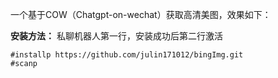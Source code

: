 一个基于COW（Chatgpt-on-wechat）获取高清美图，效果如下：


**安装方法：**
私聊机器人第一行，安装成功后第二行激活


```
#installp https://github.com/julin171012/bingImg.git
#scanp
```



